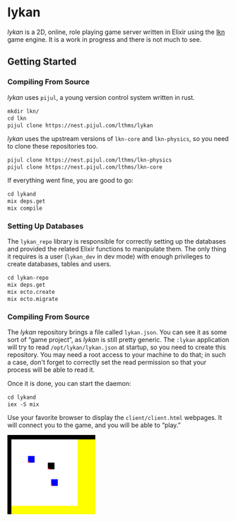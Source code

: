 # lykan

*lykan* is a 2D, online, role playing game server written in Elixir using the
[lkn](https://hex.pm/packages/lkn_core) game engine. It is a work in progress
and there is not much to see.

## Getting Started

### Compiling From Source

*lykan* uses `pijul`, a young version control system written in rust.

```
mkdir lkn/
cd lkn
pijul clone https://nest.pijul.com/lthms/lykan
```

*lykan* uses the upstream versions of `lkn-core` and `lkn-physics`, so you need
to clone these repositories too.

```
pijul clone https://nest.pijul.com/lthms/lkn-physics
pijul clone https://nest.pijul.com/lthms/lkn-core
```

If everything went fine, you are good to go:

```
cd lykand
mix deps.get
mix compile
```

### Setting Up Databases

The `lykan_repo` library is responsible for correctly setting up the databases
and provided the related Elixir functions to manipulate them. The only thing it
requires is a user (`lykan_dev` in dev mode) with enough privileges to create
databases, tables and users.

```
cd lykan-repo
mix deps.get
mix ecto.create
mix ecto.migrate
```

### Compiling From Source

The *lykan* repository brings a file called `lykan.json`. You can see it as some
sort of “game project”, as *lykan* is still pretty generic. The `:lykan`
application will try to read `/opt/lykan/lykan.json` at startup, so you need to
create this repository. You may need a root access to your machine to do that;
in such a case, don't forget to correctly set the read permission so that your
process will be able to read it.

Once it is done, you can start the daemon:

```
cd lykand
iex -S mix
```

Use your favorite browser to display the `client/client.html` webpages. It will
connect you to the game, and you will be able to “play.”

![client screenshot](client/screenshot.png)
